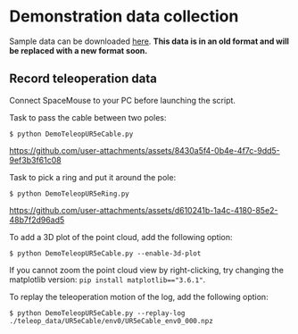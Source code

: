 # Demonstration data collection

Sample data can be downloaded [here](https://www.dropbox.com/scl/fi/15r33msj4vd1potaosirh/teleop_data_20240414.zip?rlkey=2vt1h5gde7l42vrwz4axj10da&dl=0).
**This data is in an old format and will be replaced with a new format soon.**

## Record teleoperation data
Connect SpaceMouse to your PC before launching the script.

Task to pass the cable between two poles:
```console
$ python DemoTeleopUR5eCable.py
```
https://github.com/user-attachments/assets/8430a5f4-0b4e-4f7c-9dd5-9ef3b3f61c08

Task to pick a ring and put it around the pole:
```console
$ python DemoTeleopUR5eRing.py
```
https://github.com/user-attachments/assets/d610241b-1a4c-4180-85e2-48b7f2d96ad5

To add a 3D plot of the point cloud, add the following option:
```console
$ python DemoTeleopUR5eCable.py --enable-3d-plot
```
If you cannot zoom the point cloud view by right-clicking, try changing the matplotlib version: `pip install matplotlib=="3.6.1"`.

To replay the teleoperation motion of the log, add the following option:
```console
$ python DemoTeleopUR5eCable.py --replay-log ./teleop_data/UR5eCable/env0/UR5eCable_env0_000.npz
```
